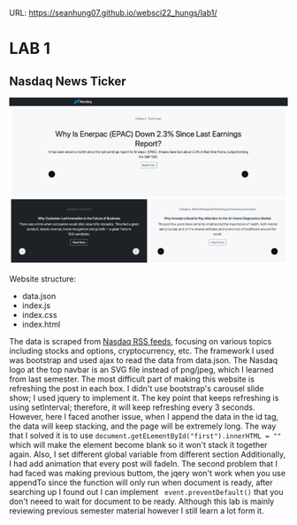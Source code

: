 URL: https://seanhung07.github.io/websci22_hungs/lab1/
# LAB 1
## Nasdaq News Ticker
 ![free](https://github.com/seanhung07/websci22_hungs/blob/main/lab1/1.png)
 
 Website structure:
 - data.json
 - index.js
 - index.css
 - index.html
 
 The data is scraped from [Nasdaq RSS feeds](https://www.nasdaq.com/nasdaq-RSS-Feeds), focusing on various topics including stocks and options, cryptocurrency, etc. The framework I used was bootstrap and used ajax to read the data from data.json. The Nasdaq logo at the top navbar is an SVG file instead of png/jpeg, which I learned from last semester. The most difficult part of making this website is refreshing the post in each box. I didn't use bootstrap's carousel slide show; I used jquery to implement it. The key point that keeps refreshing is using setInterval; therefore, it will keep refreshing every 3 seconds. However, here I faced another issue, when I append the data in the id tag, the data will keep stacking, and the page will be extremely long. The way that I solved it is to use ``` document.getELementById("first").innerHTML = "" ``` which will make the element become blank so it won't stack it together again. Also, I set different global variable from different section Additionally, I had add animation that every post will fadeIn. The second problem that I had faced was making previous buttom, the jqery won't work when you use appendTo since the function will only run when document is ready, after searching up I found out I can implement ``` event.preventDefault()``` that you don't neeed to wait for document to be ready. Although this lab is mainly reviewing previous semester material however I still learn a lot form it.
